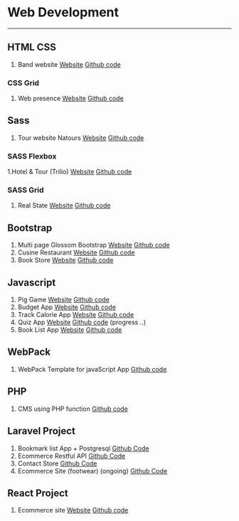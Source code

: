# Web Development

---

## HTML CSS

1. Band website [Website](https://hemanshueng.github.io/The-band-responsive-website/) [Github code](https://github.com/hemanshuEng/The-band-responsive-website)

### CSS Grid

1. Web presence [Website](https://hemanshueng.github.io/css-grid/) [Github code](https://github.com/hemanshuEng/css-grid)

## Sass

1. Tour website Natours [Website](https://hemanshueng.github.io/Natours-Sass-project/) [Github code](https://github.com/hemanshuEng/Natours-Sass-project)

### SASS Flexbox

1.Hotel & Tour (Trilio) [Website](https://hemanshueng.github.io/Trilio-Sass-Flexbox/) [Github code](https://github.com/hemanshuEng/Trilio-Sass-Flexbox/)

### SASS Grid

1. Real State [Website](https://hemanshueng.github.io/Nexter-Sass-grid/) [Github code](https://github.com/hemanshuEng/Nexter-Sass-grid/)

## Bootstrap

1. Multi page Glossom Bootstrap [Website](https://hemanshueng.github.io/Glossom-Bootstrap/) [Github code](https://github.com/hemanshuEng/Glossom-Bootstrap)
2. Cusine Restaurant [Website](https://hemanshueng.github.io/Cuisine-bootstrap/) [Github code](https://github.com/hemanshuEng/Cuisine-bootstrap)
3. Book Store [Website](https://hemanshueng.github.io/book-store-bootstrap/) [Github code](https://github.com/hemanshuEng/book-store-bootstrap)

## Javascript

1. Pig Game [Website](https://hemanshueng.github.io/Pig-Game/) [Github code](https://github.com/hemanshuEng/Pig-Game)
2. Budget App [Website](https://hemanshueng.github.io/bubget-app/) [Github code](https://github.com/hemanshuEng/bubget-app)
3. Track Calorie App [Website](https://hemanshueng.github.io/Track-Calorie/) [Github code](https://github.com/hemanshuEng/Track-Calorie)
4. Quiz App [Website](https://hemanshueng.github.io/QuizGame/dist/) [Github code](https://github.com/hemanshuEng/QuizGame) (progress ..)
5. Book List App [Website](https://hemanshueng.github.io/BookList/) [Github code](https://github.com/hemanshuEng/BookList)

## WebPack

1. WebPack Template for javaScript App [Github code](https://github.com/hemanshuEng/webpack-template)

## PHP

1. CMS using PHP function [Github code](https://github.com/hemanshuEng/CMS)

## Laravel Project

1. Bookmark list App + Postgresql [Github Code](https://github.com/hemanshuEng/laravel_postgre)
2. Ecommerce Restful API [Github Code](https://github.com/hemanshuEng/RestfulApi)
3. Contact Store [Github Code](https://github.com/hemanshuEng/ContactStore_laravel)
4. Ecommerce Site (footwear) (ongoing) [Github Code](https://github.com/hemanshuEng/E-commerce-Laravel)

## React Project

1. Ecommerce site [Website](https://react-aroma.netlify.com/) [Github code](https://github.com/hemanshuEng/react-ecommerce)

